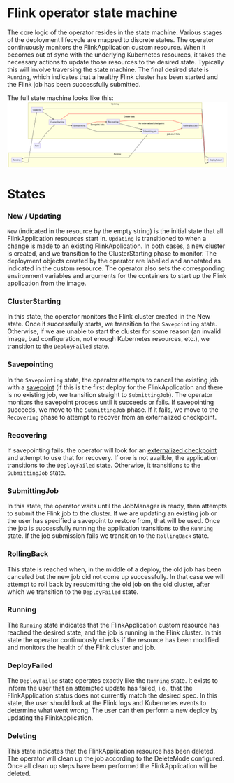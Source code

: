# Flink operator state machine

The core logic of the operator resides in the state machine. Various stages of the deployment lifecycle are mapped to
discrete states. The operator continuously monitors the FlinkApplication custom resource. When it becomes out of sync 
with the underlying Kubernetes resources, it takes the necessary actions to update those resources to the desired state. 
Typically this will involve traversing the state machine. The final desired state is `Running`, which indicates that a 
healthy Flink cluster has been started and the Flink job has been successfully submitted.

The full state machine looks like this:
![Flink operator state machine](state_machine.png)

# States

### New / Updating
`New` (indicated in the resource by the empty string) is the initial state that all FlinkApplication resources start in. 
`Updating` is transitioned to when a change is made to an existing FlinkApplication. In both cases, a new cluster is
created, and we transition to the ClusterStarting phase to monitor. The deployment objects created by the operator are 
labelled and annotated as indicated in the custom resource. The operator also sets the corresponding environment 
variables and arguments for the containers to start up the Flink application from the image. 

### ClusterStarting
In this state, the operator monitors the Flink cluster created in the New state. Once it successfully starts, we 
transition to the `Savepointing` state. Otherwise, if we are unable to start the cluster for some reason (an invalid 
image, bad configuration, not enough Kubernetes resources, etc.), we transition to the `DeployFailed` state.

### Savepointing
In the `Savepointing` state, the operator attempts to cancel the existing job with a 
[savepoint](https://ci.apache.org/projects/flink/flink-docs-release-1.8/ops/state/savepoints.html) (if this is the first
deploy for the FlinkApplication and there is no existing job, we transition straight to `SubmittingJob`). The operator
monitors the savepoint process until it succeeds or fails. If savepointing succeeds, we move to the `SubmittingJob` 
phase. If it fails, we move to the `Recovering` phase to attempt to recover from an externalized checkpoint.  

### Recovering
If savepointing fails, the operator will look for an
[externalized checkpoint](https://ci.apache.org/projects/flink/flink-docs-release-1.8/ops/state/checkpoints.html#resuming-from-a-retained-checkpoint)
and attempt to use that for recovery.  If one is not availble, the application transitions to the `DeployFailed` state. 
Otherwise, it transitions to the `SubmittingJob` state.

### SubmittingJob
In this state, the operator waits until the JobManager is ready, then attempts to submit the Flink job to the cluster. 
If we are updating an existing job or the user has specified a savepoint to restore from, that will be used. Once the 
job is successfully running the application transitions to the `Running` state. If the job submission fails we 
transition to the `RollingBack` state.

### RollingBack
This state is reached when, in the middle of a deploy, the old job has been canceled but the new job did not come up
successfully. In that case we will attempt to roll back by resubmitting the old job on the old cluster, after which
we transition to the `DeployFailed` state.

### Running
The `Running` state indicates that the FlinkApplication custom resource has reached the desired state, and the job is 
running in the Flink cluster. In this state the operator continuously checks if the resource has been modified and
monitors the health of the Flink cluster and job. 

### DeployFailed
The `DeployFailed` state operates exactly like the `Running` state. It exists to inform the user that an attempted
update has failed, i.e., that the FlinkApplication status does not currently match the desired spec. In this state,
the user should look at the Flink logs and Kubernetes events to determine what went wrong. The user can then perform
a new deploy by updating the FlinkApplication.  

### Deleting
This state indicates that the FlinkApplication resource has been deleted. The operator will clean up the job according
to the DeleteMode configured. Once all clean up steps have been performed the FlinkApplication will be deleted. 
